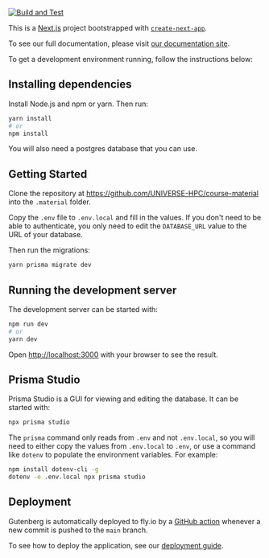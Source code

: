 [![Build and Test](https://github.com/OxfordRSE/gutenberg/actions/workflows/test.yml/badge.svg)](https://github.com/OxfordRSE/gutenberg/actions/workflows/test.yml)

This is a [Next.js](https://nextjs.org/) project bootstrapped with [`create-next-app`](https://github.com/vercel/next.js/tree/canary/packages/create-next-app).

To see our full documentation, please visit [our documentation site](oxfordrse.github.io/gutenberg).

To get a development environment running, follow the instructions below:

## Installing dependencies

Install Node.js and npm or yarn. Then run:

```bash
yarn install
# or
npm install
```

You will also need a postgres database that you can use.

## Getting Started

Clone the repository at https://github.com/UNIVERSE-HPC/course-material into the `.material` folder.

Copy the `.env` file to `.env.local` and fill in the values. If you don't need to be able to authenticate, you only need to edit the `DATABASE_URL` value to the URL of your database.

Then run the migrations:

```bash
yarn prisma migrate dev
```

## Running the development server

The development server can be started with:

```bash
npm run dev
# or
yarn dev
```

Open [http://localhost:3000](http://localhost:3000) with your browser to see the result.

## Prisma Studio

Prisma Studio is a GUI for viewing and editing the database. It can be started with:

```bash
npx prisma studio
```

The `prisma` command only reads from `.env` and not `.env.local`, so you will need to either copy the values from `.env.local` to `.env`, or use a command like `dotenv` to populate the environment variables. For example:

```bash
npm install dotenv-cli -g
dotenv -e .env.local npx prisma studio
```

## Deployment

Gutenberg is automatically deployed to fly.io by a [GitHub action](https://github.com/OxfordRSE/gutenberg/actions/workflows/deploy.yml) whenever a new commit is pushed to the `main` branch.

To see how to deploy the application, see our [deployment guide](https://oxfordrse.github.io/docs/deployment/).
